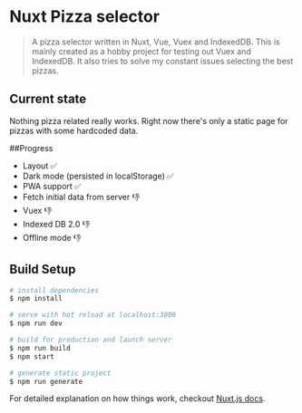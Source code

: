 # Nuxt Pizza selector

> A pizza selector written in Nuxt, Vue, Vuex and IndexedDB. This is mainly created as a hobby project for testing out Vuex and IndexedDB. It also tries to solve my constant issues selecting the best pizzas.

## Current state

Nothing pizza related really works.
Right now there's only a static page for pizzas with some hardcoded data.

##Progress

* Layout ✅
* Dark mode (persisted in localStorage) ✅
* PWA support ✅
* Fetch initial data from server 👎
* Vuex 👎
* Indexed DB 2.0 👎
* Offline mode 👎


## Build Setup

``` bash
# install dependencies
$ npm install

# serve with hot reload at localhost:3000
$ npm run dev

# build for production and launch server
$ npm run build
$ npm start

# generate static project
$ npm run generate
```

For detailed explanation on how things work, checkout [Nuxt.js docs](https://nuxtjs.org).
